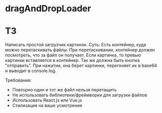 # dragAndDropLoader

# ТЗ
Написать простой загрузчик картинок.
Суть: Есть контейнер, куда можно перетаскивать файлы. При перетаскивании, контейнер должен посмотреть, что за файл он получает. Если картинка, то превью картинки вставляется в контейнер. Так же должна быть кнопка "отправить". При нажатии, она берет картинки, перегоняет их в base64 и выводит в console.log.

Требования:
- Повторно один и тот же файл нельзя перетащить
- Не использовать библиотеки/фреймворки для загрузки файлов
- Использовать React.js или Vue.js
- Стилизация на ваше усмотрение
